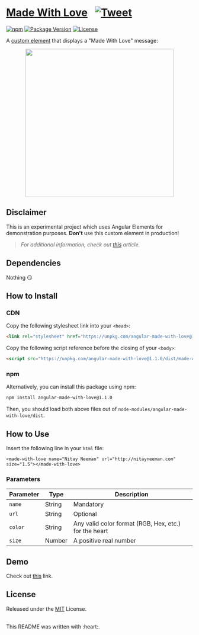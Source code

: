 # [Made With Love](https://stackblitz.com/edit/made-with-love) &nbsp; [![Tweet](https://img.shields.io/twitter/url/http/shields.io.svg?style=social)](https://twitter.com/intent/tweet?text=Made%20With%20Love%20-%20an%20experimental%20custom%20element%20which%20demonstrates%20usage%20of%20Angular%20Elements&url=https://github.com/nitayneeman/made-with-love&hashtags=Angular,AngularElements,WebComponents)

[![npm](https://img.shields.io/npm/v/angular-made-with-love.svg?colorB=brightgreen)](https://www.npmjs.com/package/angular-made-with-love)
[![Package Version](https://img.shields.io/github/package-json/v/nitayneeman/made-with-love.svg)](https://github.com/nitayneeman/made-with-love)
[![License](https://img.shields.io/badge/license-MIT-blue.svg)](https://github.com/nitayneeman/made-with-love/blob/master/LICENSE)

A <a href="https://developers.google.com/web/fundamentals/web-components/customelements" target="_blank">custom element</a>
 that displays a "Made With Love" message:

<p align="center">
  <img src="https://raw.githubusercontent.com/nitayneeman/made-with-love/master/preview.png" width="400" style="text-align: center" />
</p>

## Disclaimer
This is an experimental project which uses Angular Elements for demonstration purposes. 
**Don't** use this custom element in production!

> _For additional information, check out <a href="http://nitayneeman.com/posts/building-a-custom-element-using-angular-elements/" target="_blank">this</a>  article._

## Dependencies
Nothing :smirk:

## How to Install
### CDN
Copy the following stylesheet link into your `<head>`:
```html
<link rel="stylesheet" href="https://unpkg.com/angular-made-with-love@1.1.0/dist/made-with-love.css">
```

Copy the following script reference before the closing of your `<body>`:
```html
<script src="https://unpkg.com/angular-made-with-love@1.1.0/dist/made-with-love.js"></script>
```

### npm
Alternatively, you can install this package using npm:
```bash
npm install angular-made-with-love@1.1.0
````
Then, you should load both above files out of `node-modules/angular-made-with-love/dist`.

## How to Use
Insert the following line in your `html` file:
```
<made-with-love name="Nitay Neeman" url="http://nitayneeman.com" size="1.5"></made-with-love>
```

### Parameters
| Parameter | Type | Description |
| --- | --- | --- |
| `name` | String | Mandatory |
| `url` | String | Optional |
| `color` | String | Any valid color format (RGB, Hex, etc.) for the heart |
| `size` | Number | A positive real number |

## Demo
Check out <a href="https://stackblitz.com/edit/made-with-love" target="_blank">this</a> link.

## License
Released under the [MIT](https://github.com/nitayneeman/made-with-love/blob/master/LICENSE) License.

<br>
This README was written with :heart:.
